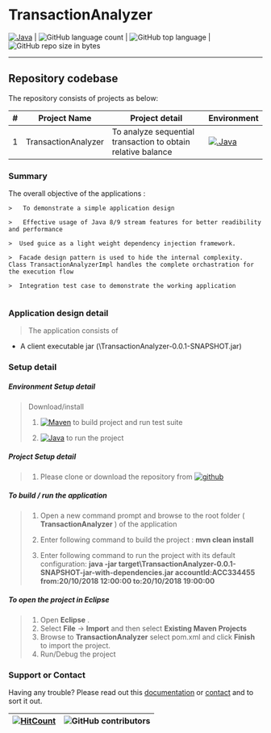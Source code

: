 # TransactionAnalyzer


[![Java](https://img.shields.io/badge/Java-java-blue.svg?style=plastic)](https://www.oracle.com/java/technologies/javase-jdk8-downloads.html) | ![GitHub language count](https://img.shields.io/github/languages/count/BinayTripathi/ServiceVictoria-ChildrenInQueue.svg) | ![GitHub top language](https://img.shields.io/github/languages/top/BinayTripathi/ServiceVictoria-ChildrenInQueue.svg) |![GitHub repo size in bytes](https://img.shields.io/github/repo-size/BinayTripathi/ServiceVictoria-ChildrenInQueue.svg) 


---------------------------------------

## Repository codebase
 
The repository consists of projects as below:


| # |Project Name | Project detail| Environment |
| ---| ---  | ---            | --- |
| 1 | TransactionAnalyzer| To analyze sequential transaction to obtain relative balance| [![.Java](https://img.shields.io/badge/Java-9-blue.svg?style=plastic)](https://start.spring.io/)|

### Summary

The overall objective of the applications :
```
>   To demonstrate a simple application design

>   Effective usage of Java 8/9 stream features for better readibility and performance

>  Used guice as a light weight dependency injection framework.
 
>  Facade design pattern is used to hide the internal complexity. Class TransactionAnalyzerImpl handles the complete orchastration for the execution flow
  
>  Integration test case to demonstrate the working application


```


### Application design detail

>   The application consists of 
*  A client executable jar (\TransactionAnalyzer-0.0.1-SNAPSHOT.jar)

### Setup detail

##### Environment Setup detail

> Download/install   	
>	1.	[![Maven](https://img.shields.io/badge/Mavan-3.6.3-blue.svg?style=plastic)](https://maven.apache.org/download.cgi) to build project and run test suite
>   
>   2. [![Java](https://img.shields.io/badge/Java-1.8_-blue.svg?style=plastic)](https://www.oracle.com/java/technologies/javase-jdk8-downloads.html) to run the project
>   

##### Project Setup detail

>   1. Please clone or download the repository from [![github](https://img.shields.io/badge/git-hub-blue.svg?style=plastic)](https://github.com/BinayTripathi/TransactionAnalyzer) 
>   
#####  To build / run the application

>   1. Open a new command prompt and browse to the root folder ( **TransactionAnalyzer** ) of the application 
>   
>   2. Enter following command to build the project : **mvn clean install** 
>   
>   3. Enter following command to run the project with its default configuration: **java -jar target\TransactionAnalyzer-0.0.1-SNAPSHOT-jar-with-dependencies.jar accountId:ACC334455 from:20/10/2018 12:00:00 to:20/10/2018 19:00:00**
>   
##### To open the project in Eclipse
>   1. Open **Eclipse** .
>   2. Select **File** ->  **Import** and then select **Existing Maven Projects**
>   3. Browse to  **TransactionAnalyzer** select pom.xml and click **Finish** to import the project.
>   4. Run/Debug the project

### Support or Contact

Having any trouble? Please read out this [documentation](https://github.com/BinayTripathi/AccountBrowser/blob/master/README.md) or [contact](mailto:binay.mckv@gmail.com) and to sort it out.

  [![HitCount](http://hits.dwyl.com/BinayTripathi/TransactionAnalyzer.svg)](http://hits.dwyl.com/BinayTripathi/AccountBrowser) | ![GitHub contributors](https://img.shields.io/github/contributors/BinayTripathi/AccountBrowser)|
 | --- | --- |




